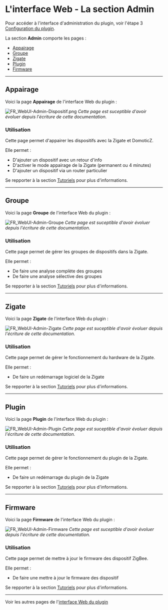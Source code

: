 # L'interface Web - La section Admin

Pour accéder à l'interface d'administration du plugin, voir l'étape 3 [Configuration du plugin](Configuration.md).

La section __Admin__ comporte les pages :

* [Appairage](#appairage)
* [Groupe](#groupe)
* [Zigate](#zigate)
* [Plugin](#plugin)
* [Firmware](#firmware)


------------------------------------------------
## Appairage

Voici la page __Appairage__ de l'interface Web du plugin : 

![FR_WebUI-Admin-Dispositif.png](https://github.com/pipiche38/Domoticz-Zigate-Wiki/blob/master/Images/FR_WebUI-Admin-Dispositif.png)
*Cette page est suceptible d'avoir évoluer depuis l'écriture de cette documentation.*

### Utilisation

Cette page permet d'appairer les dispositifs avec la Zigate et DomoticZ. 

Elle permet :

* D'ajouter un dispositif avec un retour d'info
* D'activer le mode appairage de la Zigate (permanent ou 4 minutes)
* D'ajouter un dispositif via un router particulier

Se repporter à la section [Tutoriels](Home.md#tutoriels) pour plus d'informations. 


------------------------------------------------
## Groupe

Voici la page __Groupe__ de l'interface Web du plugin : 

![FR_WebUI-Admin-Groupe](https://github.com/pipiche38/Domoticz-Zigate-Wiki/blob/master/Images/FR_WebUI-Admin-Groupe.png)
*Cette page est suceptible d'avoir évoluer depuis l'écriture de cette documentation.*

### Utilisation

Cette page permet de gérer les groupes de dispositifs dans la Zigate.

Elle permet :

* De faire une analyse complète des groupes
* De faire une analyse sélective des groupes

Se repporter à la section [Tutoriels](Home.md#tutoriels) pour plus d'informations. 


------------------------------------------------
## Zigate

Voici la page __Zigate__ de l'interface Web du plugin : 

![FR_WebUI-Admin-Zigate](https://github.com/pipiche38/Domoticz-Zigate-Wiki/blob/master/Images/FR_WebUI-Admin-Zigate.png)
*Cette page est suceptible d'avoir évoluer depuis l'écriture de cette documentation.*

### Utilisation

Cette page permet de gérer le fonctionnement du hardware de la Zigate.

Elle permet :

* De faire un redémarrage logiciel de la Zigate

Se repporter à la section [Tutoriels](Home.md#tutoriels) pour plus d'informations. 


------------------------------------------------
## Plugin

Voici la page __Plugin__ de l'interface Web du plugin : 

![FR_WebUI-Admin-Plugin](https://github.com/pipiche38/Domoticz-Zigate-Wiki/blob/master/Images/FR_WebUI-Admin-Plugin.png)
*Cette page est suceptible d'avoir évoluer depuis l'écriture de cette documentation.*

### Utilisation

Cette page permet de gérer le fonctionnement du plugin de la Zigate.

Elle permet :

* De faire un redémarrage du plugin de la Zigate

Se repporter à la section [Tutoriels](Home.md#tutoriels) pour plus d'informations. 

------------------------------------------------
## Firmware

Voici la page __Firmware__ de l'interface Web du plugin : 

![FR_WebUI-Admin-Firmware](https://github.com/pipiche38/Domoticz-Zigate-Wiki/blob/master/Images/FR_WebUI-Admin-Firmware.png)
*Cette page est suceptible d'avoir évoluer depuis l'écriture de cette documentation.*

### Utilisation

Cette page permet de mettre à jour le firmware des dispositif ZigBee.

Elle permet :

* De faire une mettre à jour le firmware des dispositif

Se repporter à la section [Tutoriels](Home.md#tutoriels) pour plus d'informations. 


------------------------------------------------
Voir les autres pages de l'[interface Web du plugin](Home.md#linterface-web-du-plugin)

